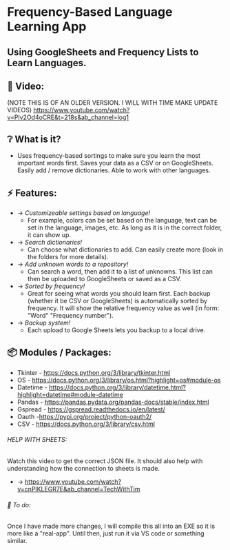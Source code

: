# Frequency-Based Language Learning App

## Using GoogleSheets and Frequency Lists to Learn Languages.
 
## :cinema: Video:
(NOTE THIS IS OF AN OLDER VERSION. I WILL WITH TIME MAKE UPDATE VIDEOS)
https://www.youtube.com/watch?v=Plv2Od4oCRE&t=218s&ab_channel=log1

## :grey_question: What is it?
* Uses frequency-based sortings to make sure you learn the most important words first. Saves your data as a CSV or on GoogleSheets. Easily add / remove dictionaries. Able to work with other languages.

## :zap:  Features:
* -> *Customizeable settings based on language!*
   * For example, colors can be set based on the language, text can be set in the language, images, etc. As long as it is in the correct folder, it can show up.
* -> *Search dictionaries!*
  * Can choose what dictionaries to add. Can easily create more (look in the folders for more details).
* -> *Add unknown words to a repository!*
  * Can search a word, then add it to a list of unknowns. This list can then be uploaded to GoogleSheets or saved as a CSV. 
* -> *Sorted by frequency!*
  * Great for seeing what words you should learn first. Each backup (whether it be CSV or GoogleSheets) is automatically sorted by frequency. It will show the relative frequency value as well (in form: "Word" "Frequency number").
* -> *Backup system!*
  * Each upload to Google Sheets lets you backup to a local drive.
  
## :package: Modules / Packages:
* Tkinter - https://docs.python.org/3/library/tkinter.html
* OS - https://docs.python.org/3/library/os.html?highlight=os#module-os
* Datetime - https://docs.python.org/3/library/datetime.html?highlight=datetime#module-datetime
* Pandas - https://pandas.pydata.org/pandas-docs/stable/index.html
* Gspread - https://gspread.readthedocs.io/en/latest/
* Oauth -https://pypi.org/project/python-oauth2/
* CSV - https://docs.python.org/3/library/csv.html

###### HELP WITH SHEETS:
Watch this video to get the correct JSON file. It should also help with understanding how the connection to sheets is made.
 * -> https://www.youtube.com/watch?v=cnPlKLEGR7E&ab_channel=TechWithTim

###### :hammer: To do:
Once I have made more changes, I will compile this all into an EXE so it is more like a "real-app". Until then, just run it via VS code or something similar.
